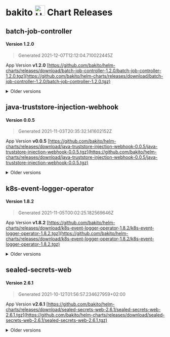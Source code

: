# bakito <img src="https://helm.sh/img/helm.svg" alt="Helm" style="width:32px;"/> Chart Releases

## batch-job-controller

#### Version **1.2.0**

> Generated 2021-12-07T12:12:04.710022445Z

App Version **v1.2.0**
[https://github.com/bakito/helm-charts/releases/download/batch-job-controller-1.2.0/batch-job-controller-1.2.0.tgz](https://github.com/bakito/helm-charts/releases/download/batch-job-controller-1.2.0/batch-job-controller-1.2.0.tgz)


<details>
  <summary>Older versions</summary>
  <br/><br/>
  <h4>Version <strong>1.1.3</strong></h4>

  <blockquote><p>Generated 2021-12-06T22:26:45.912669097Z</p></blockquote>

  <p>App Version <strong>v1.1.3</strong></p>
  <a href="https://github.com/bakito/helm-charts/releases/download/batch-job-controller-1.1.3/batch-job-controller-1.1.3.tgz">https://github.com/bakito/helm-charts/releases/download/batch-job-controller-1.1.3/batch-job-controller-1.1.3.tgz</a>


  <br/><br/>
  <h4>Version <strong>1.1.2</strong></h4>

  <blockquote><p>Generated 2021-11-05T00:09:17.692082079Z</p></blockquote>

  <p>App Version <strong>v1.1.2</strong></p>
  <a href="https://github.com/bakito/helm-charts/releases/download/batch-job-controller-1.1.2/batch-job-controller-1.1.2.tgz">https://github.com/bakito/helm-charts/releases/download/batch-job-controller-1.1.2/batch-job-controller-1.1.2.tgz</a>


  <br/><br/>
  <h4>Version <strong>v1.1.1</strong></h4>

  <blockquote><p>Generated 2021-08-25T20:30:58.869775403+02:00</p></blockquote>

  <p>App Version <strong>v1.1.1</strong></p>
  <a href="https://github.com/bakito/helm-charts/releases/download/batch-job-controller-v1.1.1/batch-job-controller-v1.1.1.tgz">https://github.com/bakito/helm-charts/releases/download/batch-job-controller-v1.1.1/batch-job-controller-v1.1.1.tgz</a>
</details>

## java-truststore-injection-webhook

#### Version **0.0.5**

> Generated 2021-11-03T20:35:32.141602152Z

App Version **v0.0.5**
[https://github.com/bakito/helm-charts/releases/download/java-truststore-injection-webhook-0.0.5/java-truststore-injection-webhook-0.0.5.tgz](https://github.com/bakito/helm-charts/releases/download/java-truststore-injection-webhook-0.0.5/java-truststore-injection-webhook-0.0.5.tgz)


<details>
  <summary>Older versions</summary>
  <br/><br/>
  <h4>Version <strong>0.0.4</strong></h4>

  <blockquote><p>Generated 2021-11-02T09:33:11.013027346Z</p></blockquote>

  <p>App Version <strong>v0.0.4</strong></p>
  <a href="https://github.com/bakito/helm-charts/releases/download/java-truststore-injection-webhook-0.0.4/java-truststore-injection-webhook-0.0.4.tgz">https://github.com/bakito/helm-charts/releases/download/java-truststore-injection-webhook-0.0.4/java-truststore-injection-webhook-0.0.4.tgz</a>


  <br/><br/>
  <h4>Version <strong>0.0.2</strong></h4>

  <blockquote><p>Generated 2021-10-30T13:16:26.566426629Z</p></blockquote>

  <p>App Version <strong>v0.0.2</strong></p>
  <a href="https://github.com/bakito/helm-charts/releases/download/java-truststore-injection-webhook-0.0.2/java-truststore-injection-webhook-0.0.2.tgz">https://github.com/bakito/helm-charts/releases/download/java-truststore-injection-webhook-0.0.2/java-truststore-injection-webhook-0.0.2.tgz</a>
</details>

## k8s-event-logger-operator

#### Version **1.8.2**

> Generated 2021-11-05T00:02:25.182569646Z

App Version **v1.8.2**
[https://github.com/bakito/helm-charts/releases/download/k8s-event-logger-operator-1.8.2/k8s-event-logger-operator-1.8.2.tgz](https://github.com/bakito/helm-charts/releases/download/k8s-event-logger-operator-1.8.2/k8s-event-logger-operator-1.8.2.tgz)


<details>
  <summary>Older versions</summary>
  <br/><br/>
  <h4>Version <strong>1.8.1</strong></h4>

  <blockquote><p>Generated 2021-08-25T19:01:09.43622615+02:00</p></blockquote>

  <p>App Version <strong>1.8.1</strong></p>
  <a href="https://github.com/bakito/helm-charts/releases/download/k8s-event-logger-operator-1.8.1/k8s-event-logger-operator-1.8.1.tgz">https://github.com/bakito/helm-charts/releases/download/k8s-event-logger-operator-1.8.1/k8s-event-logger-operator-1.8.1.tgz</a>
</details>

## sealed-secrets-web

#### Version **2.6.1**

> Generated 2021-10-12T01:56:57.234627959+02:00

App Version **v2.6.1**
[https://github.com/bakito/helm-charts/releases/download/sealed-secrets-web-2.6.1/sealed-secrets-web-2.6.1.tgz](https://github.com/bakito/helm-charts/releases/download/sealed-secrets-web-2.6.1/sealed-secrets-web-2.6.1.tgz)


<details>
  <summary>Older versions</summary>
  <br/><br/>
  <h4>Version <strong>2.6.0</strong></h4>

  <blockquote><p>Generated 2021-09-15T21:33:30.235863008+02:00</p></blockquote>

  <p>App Version <strong>2.6.0</strong></p>
  <a href="https://github.com/bakito/helm-charts/releases/download/sealed-secrets-web-2.6.0/sealed-secrets-web-2.6.0.tgz">https://github.com/bakito/helm-charts/releases/download/sealed-secrets-web-2.6.0/sealed-secrets-web-2.6.0.tgz</a>


  <br/><br/>
  <h4>Version <strong>2.5.4</strong></h4>

  <blockquote><p>Generated 2021-09-10T13:27:58.05926312+02:00</p></blockquote>

  <p>App Version <strong>2.5.4</strong></p>
  <a href="https://github.com/bakito/helm-charts/releases/download/sealed-secrets-web-2.5.4/sealed-secrets-web-2.5.4.tgz">https://github.com/bakito/helm-charts/releases/download/sealed-secrets-web-2.5.4/sealed-secrets-web-2.5.4.tgz</a>


  <br/><br/>
  <h4>Version <strong>2.5.3</strong></h4>

  <blockquote><p>Generated 2021-09-10T13:16:06.890062458+02:00</p></blockquote>

  <p>App Version <strong>2.5.3</strong></p>
  <a href="https://github.com/bakito/helm-charts/releases/download/sealed-secrets-web-2.5.3/sealed-secrets-web-2.5.3.tgz">https://github.com/bakito/helm-charts/releases/download/sealed-secrets-web-2.5.3/sealed-secrets-web-2.5.3.tgz</a>


  <br/><br/>
  <h4>Version <strong>2.5.2</strong></h4>

  <blockquote><p>Generated 2021-09-10T07:35:41.709763934+02:00</p></blockquote>

  <p>App Version <strong>2.5.2</strong></p>
  <a href="https://github.com/bakito/helm-charts/releases/download/sealed-secrets-web-2.5.2/sealed-secrets-web-2.5.2.tgz">https://github.com/bakito/helm-charts/releases/download/sealed-secrets-web-2.5.2/sealed-secrets-web-2.5.2.tgz</a>


  <br/><br/>
  <h4>Version <strong>2.5.1</strong></h4>

  <blockquote><p>Generated 2021-09-03T21:17:24.787032551+02:00</p></blockquote>

  <p>App Version <strong>2.5.1</strong></p>
  <a href="https://github.com/bakito/helm-charts/releases/download/sealed-secrets-web-2.5.1/sealed-secrets-web-2.5.1.tgz">https://github.com/bakito/helm-charts/releases/download/sealed-secrets-web-2.5.1/sealed-secrets-web-2.5.1.tgz</a>


  <br/><br/>
  <h4>Version <strong>2.5.0</strong></h4>

  <blockquote><p>Generated 2021-08-26T21:06:38.413497229+02:00</p></blockquote>

  <p>App Version <strong>2.5.0</strong></p>
  <a href="https://github.com/bakito/helm-charts/releases/download/sealed-secrets-web-2.5.0/sealed-secrets-web-2.5.0.tgz">https://github.com/bakito/helm-charts/releases/download/sealed-secrets-web-2.5.0/sealed-secrets-web-2.5.0.tgz</a>
</details>
